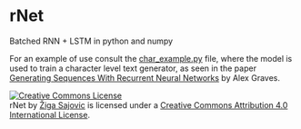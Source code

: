 # rNet
Batched RNN + LSTM in python and numpy

For an example of use consult the [char_example.py](https://github.com/ZigaSajovic/rNet/blob/master/char_example.py) file, where the model is used to train a character level text generator, as seen in the paper [Generating Sequences With Recurrent Neural Networks](https://arxiv.org/abs/1308.0850) by Alex Graves.

<a rel="license" href="http://creativecommons.org/licenses/by/4.0/"><img alt="Creative Commons License" style="border-width:0" src="https://i.creativecommons.org/l/by/4.0/88x31.png" /></a><br /><span xmlns:dct="http://purl.org/dc/terms/" property="dct:title">rNet</span> by <a xmlns:cc="http://creativecommons.org/ns#" href="https://si.linkedin.com/in/zigasajovic" property="cc:attributionName" rel="cc:attributionURL">Žiga Sajovic</a> is licensed under a <a rel="license" href="http://creativecommons.org/licenses/by/4.0/">Creative Commons Attribution 4.0 International License</a>.
